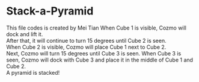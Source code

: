 # Stack-a-Pyramid
This file codes is created by Mei Tian
When Cube 1 is visible, Cozmo will dock and lift it.  
After that, it will continue to turn 15 degrees until Cube 2 is seen.  
When Cube 2 is visible, Cozmo will place Cube 1 next to Cube 2.   
Next, Cozmo will turn 15 degrees until Cube 3 is seen. 
When Cube 3 is seen, Cozmo will dock with Cube 3 and place it in the middle of Cube 1 and Cube 2.  
A pyramid is stacked! 

